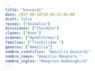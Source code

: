 ```yaml
---
title: "boucardi"
date: 2017-08-18T20:46:32-06:00
draft: false
reinos: ["Animalia"]
divisiones: ["Chordata"]
clases: ["Aves"]
ordenes: ["Apodiformes"]
familias: ["Trochilidae "]
generos: ["Amazilia"]
nombre_cientifico: "Amazilia boucardi"
nombre_comun: "Amazilia Manglera "
nombre_ingles: "Mangrove Hummingbird"
---
```

